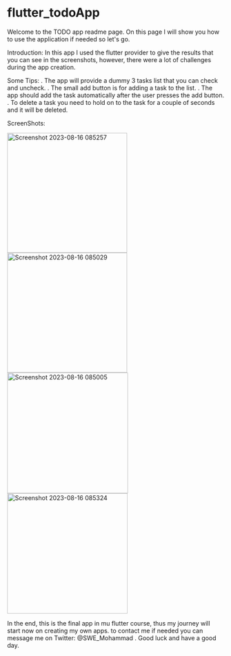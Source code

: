 # flutter_todoApp


Welcome to the TODO app readme page.
On this page I will show you how to use the application if needed so let's go.

Introduction:
In this app I used the flutter provider to give the results that you can see in the screenshots, however, there were a lot of challenges during the app creation.

Some Tips:
. The app will provide a dummy 3 tasks list that you can check and uncheck.
. The small add button is for adding a task to the list.
. The app should add the task automatically after the user presses the add button.
. To delete a task you need to hold on to the task for a couple of seconds and it will be deleted.

ScreenShots:





<img width="278" alt="Screenshot 2023-08-16 085257" src="https://github.com/MYMurtada/flutter_todoApp/assets/118128637/86f48a2c-b94d-47fa-9d25-88d7f9ca8e04">
<img width="278" alt="Screenshot 2023-08-16 085029" src="https://github.com/MYMurtada/flutter_todoApp/assets/118128637/727fcde8-7f34-41a2-beaf-dd1a7ec940b0">
<img width="280" alt="Screenshot 2023-08-16 085005" src="https://github.com/MYMurtada/flutter_todoApp/assets/118128637/5c71bad9-5476-457c-b9c3-ae890fc2151b">
<img width="279" alt="Screenshot 2023-08-16 085324" src="https://github.com/MYMurtada/flutter_todoApp/assets/118128637/cbe4f1cd-29b4-4843-b766-0e05249cde10">





In the end, this is the final app in mu flutter course, thus my journey will start now on creating my own apps.
to contact me if needed you can message me on Twitter: @SWE_Mohammad .
Good luck and have a good day.
